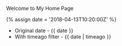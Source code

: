 ---
---

Welcome to My Home Page

{% assign date = '2018-04-13T10:20:00Z' %}

- Original date - {{ date }}
- With timeago filter - {{ date | timeago }}